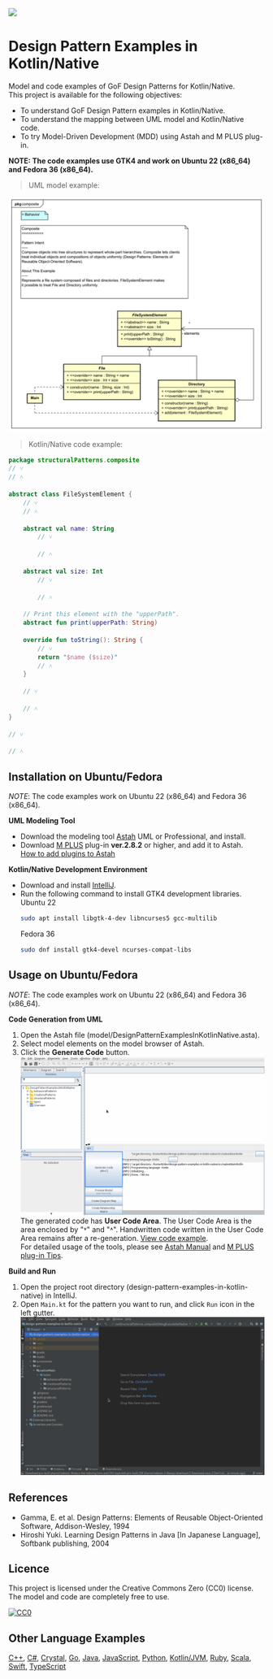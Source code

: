 [<img src="./screenshots/DiagramMap.svg">](https://raw.githubusercontent.com/takaakit/design-pattern-examples-in-kotlin-native/master/screenshots/DiagramMap.svg)

Design Pattern Examples in Kotlin/Native
===

Model and code examples of GoF Design Patterns for Kotlin/Native.  
This project is available for the following objectives:  

* To understand GoF Design Pattern examples in Kotlin/Native.
* To understand the mapping between UML model and Kotlin/Native code.
* To try Model-Driven Development (MDD) using Astah and M PLUS plug-in.

**NOTE: The code examples use GTK4 and work on Ubuntu 22 (x86_64) and Fedora 36 (x86_64).**

> UML model example:

![](./screenshots/CompositePattern.svg "Composite Pattern")

<a id="code-example"></a>
> Kotlin/Native code example:

```kotlin
package structuralPatterns.composite
// ˅
// ˄

abstract class FileSystemElement {
    // ˅
    // ˄

    abstract val name: String
        // ˅
        
        // ˄

    abstract val size: Int
        // ˅
        
        // ˄

    // Print this element with the "upperPath".
    abstract fun print(upperPath: String)

    override fun toString(): String {
        // ˅
        return "$name ($size)"
        // ˄
    }

    // ˅
    
    // ˄
}

// ˅

// ˄
```

Installation on Ubuntu/Fedora
------------
*NOTE*: The code examples work on Ubuntu 22 (x86_64) and Fedora 36 (x86_64).

**UML Modeling Tool**
* Download the modeling tool [Astah](https://astah.net/download) UML or Professional, and install.  
* Download [M PLUS](https://sites.google.com/view/m-plus-plugin/download) plug-in **ver.2.8.2** or higher, and add it to Astah.  
  [How to add plugins to Astah](https://astahblog.com/2014/12/15/astah_plugins/)

**Kotlin/Native Development Environment**
* Download and install [IntelliJ](https://www.jetbrains.com/help/idea/installation-guide.html#71f1f9f8).  
* Run the following command to install GTK4 development libraries.  
  Ubuntu 22
  ```bash
  sudo apt install libgtk-4-dev libncurses5 gcc-multilib
  ```
  Fedora 36
  ```bash
  sudo dnf install gtk4-devel ncurses-compat-libs
  ```

Usage on Ubuntu/Fedora
-----
*NOTE*: The code examples work on Ubuntu 22 (x86_64) and Fedora 36 (x86_64).

**Code Generation from UML**
  1. Open the Astah file (model/DesignPatternExamplesInKotlinNative.asta).
  2. Select model elements on the model browser of Astah.
  3. Click the **Generate Code** button.  
  ![](./screenshots/GenerateCode.gif "Generate Code")  
  The generated code has **User Code Area**. The User Code Area is the area enclosed by "˅" and "˄". Handwritten code written in the User Code Area remains after a re-generation. [View code example](#code-example).  
  For detailed usage of the tools, please see [Astah Manual](https://astah.net/manual) and [M PLUS plug-in Tips](https://sites.google.com/view/m-plus-plugin-tips).

**Build and Run**
  1. Open the project root directory (design-pattern-examples-in-kotlin-native) in IntelliJ.
  2. Open `Main.kt` for the pattern you want to run, and click `Run` icon in the left gutter.
     ![](./screenshots/BuildAndRun.gif "Build and Run")  

References
----------
* Gamma, E. et al. Design Patterns: Elements of Reusable Object-Oriented Software, Addison-Wesley, 1994
* Hiroshi Yuki. Learning Design Patterns in Java [In Japanese Language], Softbank publishing, 2004

Licence
-------
This project is licensed under the Creative Commons Zero (CC0) license. The model and code are completely free to use.

[![CC0](https://i.creativecommons.org/p/zero/1.0/88x31.png "CC0")](https://creativecommons.org/publicdomain/zero/1.0/deed)

Other Language Examples
-----------------------
[C++](https://github.com/takaakit/design-pattern-examples-in-cpp), [C#](https://github.com/takaakit/design-pattern-examples-in-csharp), [Crystal](https://github.com/takaakit/design-pattern-examples-in-crystal), [Go](https://github.com/takaakit/design-pattern-examples-in-golang), [Java](https://github.com/takaakit/design-pattern-examples-in-java), [JavaScript](https://github.com/takaakit/design-pattern-examples-in-javascript), [Python](https://github.com/takaakit/design-pattern-examples-in-python), [Kotlin/JVM](https://github.com/takaakit/design-pattern-examples-in-kotlin), [Ruby](https://github.com/takaakit/design-pattern-examples-in-ruby), [Scala](https://github.com/takaakit/design-pattern-examples-in-scala), [Swift](https://github.com/takaakit/design-pattern-examples-in-swift), [TypeScript](https://github.com/takaakit/design-pattern-examples-in-typescript)
